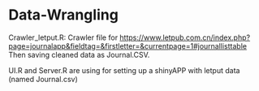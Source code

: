# Data-Wrangling

Crawler_letput.R: Crawler file for https://www.letpub.com.cn/index.php?page=journalapp&fieldtag=&firstletter=&currentpage=1#journallisttable
                  Then saving cleaned data as Journal.CSV.
                  
UI.R and Server.R are using for setting up a shinyAPP with letput data (named Journal.csv)
